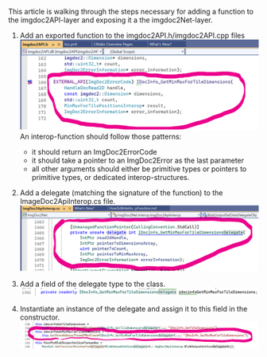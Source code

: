 ﻿This article is walking through the steps necessary for adding a
function to the imgdoc2API-layer and exposing it a the imgdoc2Net-layer.

1. Add an exported function to the imgdoc2API.h/imgdoc2API.cpp files
![image](assets/HowToWriteAnInteropFunction_1.png)
An interop-function should follow those patterns:
    - it should return an ImgDoc2ErrorCode 
    - it should take a pointer to an ImgDoc2Error as the last parameter
    - all other arguments should either be primitive types or pointers to primitive types, or dedicated interop-structures.

2. Add a delegate (matching the signature of the function) to the ImageDoc2ApiInterop.cs file.
![image](assets/HowToWriteAnInteropFunction_2.png)

3. Add a field of the delegate type to the class.
![image](assets/HowToWriteAnInteropFunction_3.png)

4. Instantiate an instance of the delegate and assign it to this field in the constructor.
![image](assets/HowToWriteAnInteropFunction_4.png)
